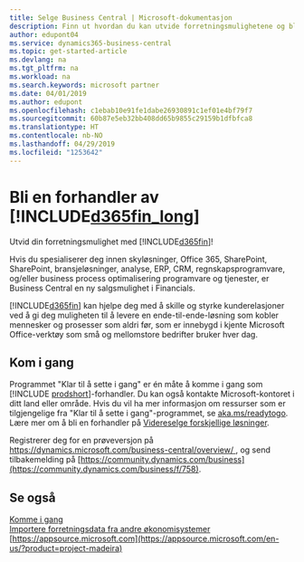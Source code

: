 ```yaml
---
title: Selge Business Central | Microsoft-dokumentasjon
description: Finn ut hvordan du kan utvide forretningsmulighetene og bli en Microsoft-partnere og Business Central-forhandler.
author: edupont04
ms.service: dynamics365-business-central
ms.topic: get-started-article
ms.devlang: na
ms.tgt_pltfrm: na
ms.workload: na
ms.search.keywords: microsoft partner
ms.date: 04/01/2019
ms.author: edupont
ms.openlocfilehash: c1ebab10e91fe1dabe26930891c1ef01e4bf79f7
ms.sourcegitcommit: 60b87e5eb32bb408dd65b9855c29159b1dfbfca8
ms.translationtype: HT
ms.contentlocale: nb-NO
ms.lasthandoff: 04/29/2019
ms.locfileid: "1253642"
---
```

# <a name="become-a-reseller-of-included365finlongincludesd365finlongmdmd"></a>Bli en forhandler av [!INCLUDE[d365fin_long](includes/d365fin_long_md.md)]
Utvid din forretningsmulighet med [!INCLUDE[d365fin](includes/d365fin_md.md)]!  

Hvis du spesialiserer deg innen skyløsninger, Office 365, SharePoint, SharePoint, bransjeløsninger, analyse, ERP, CRM, regnskapsprogramvare, og/eller business process optimalisering programvare og tjenester, er Business Central en ny salgsmulighet i Financials.   

[!INCLUDE[d365fin](includes/d365fin_md.md)] kan hjelpe deg med å skille og styrke kunderelasjoner ved å gi deg muligheten til å levere en ende-til-ende-løsning som kobler mennesker og prosesser som aldri før, som er innebygd i kjente Microsoft Office-verktøy som små og mellomstore bedrifter bruker hver dag.  

## <a name="get-started"></a>Kom i gang

Programmet "Klar til å sette i gang" er én måte å komme i gang som [!INCLUDE [prodshort](includes/prodshort.md)]-forhandler. Du kan også kontakte Microsoft-kontoret i ditt land eller område. Hvis du vil ha mer informasjon om ressurser som er tilgjengelige fra "Klar til å sette i gang"-programmet, se [aka.ms/readytogo](https://aka.ms/readytogo). Lære mer om å bli en forhandler på [Videreselge forskjellige løsninger](/dynamics365/business-central/dev-itpro/developer/readiness/readiness-reseller).  

Registrerer deg for en prøveversjon på [https://dynamics.microsoft.com/business-central/overview/ ](https://dynamics.microsoft.com/en-us/business-central/overview/
), og send tilbakemelding på [https://community.dynamics.com/business](https://community.dynamics.com/business/f/758).  

## <a name="see-also"></a>Se også

[Komme i gang](product-get-started.md)  
[Importere forretningsdata fra andre økonomisystemer](across-import-data-configuration-packages.md)  
[https://appsource.microsoft.com](https://appsource.microsoft.com/en-us/?product=project-madeira)  
